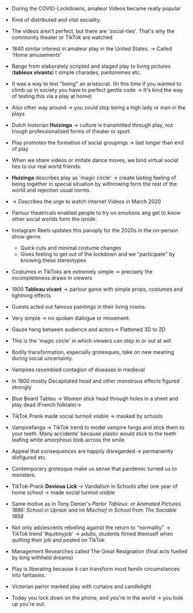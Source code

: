 
- During the COVID-Lockdowns, amateur Videos became really popular
- Kind of distributed and vital sociality.
- The videos aren't perfect, but there are 'social-ties'. That's why the community theater or TikTok are watched

- 1840 similar interest in amateur play in the United States. -> Called 'Home amusements'
- Range from elaborately scripted and staged play to living pictures (**tableux vivants**) t simple charades, pantomimes etc.
- It was a way to test "being" an aristocrat. (In this time if you wanted to climb up in society you have to perfect gentle code -> It's kind the way of testing this via a play at home)
- Also other way around -> you could stop being a high lady or man in the plays

- Dutch historian **Huizinga** -> culture is transmitted through play, not trough professionalized forms of theater or sport.
- Play promotes the  formation of social groupings -> last longer than end of play
- When we share videos or imitate dance moves, we bind virtual social ties to our real world friends.
- **Huizinga** describes play as 'magic circle' -> create lasting feeling of being together in special situation by withrowing form the rest of the world and rejection usual norms.
- -> Describes the urge to watch internet Videos in March 2020

- Parlour theatricals enabled people to try on emotions ang get to know other social worlds form the isnide.
- Instagram Reels updates this panoply for the 2020s in the on-person show genre.
	- Quick cuts and minimal costume changes
	- Gives feeling to get out of the lockdown and we "participate" by knowing these stereotypes
- Costumes in TikToks are extremely simple -> precisely the incompleteness draws in viewers


- 1900 **Tableau vivant** -> parlour game with simple props, costumes and lightning effects
- Guests acted out famous paintings in their living rooms.
- Very simple -> no spoken dialogue or movement.
- Gauze hang between audience and actors-> Flattened 3D to 2D
- This is the 'magic circle' in which viewers can step in or out at will

- Bodily transformation, especially grotesques, take on new meaning during social uncertainty.
- Vampires resembled contagion of diseases in medieval
- In 1900 mostly Decapitated head and other monstrous effects figured strongly

- Blue Beard Tableu -> Women stick head through holes in a sheet and play dead (French folktale)->

- TikTok Prank made social turmoil visible -> masked by schools
- Vampirefangs -> TikTok trend to model vampire fangs and stick them to your teeth. Many accidents' because plastic would stick to the teeth leafing white amorphous blob across the smile
- Appeal that consequences are happily disregarded -> permanently disfigured etc.
- Contemporary grotesque make us sense that pandemic turned us to monsters.

- TikTok-Prank **Devious Lick** -> Vandalism in Schools after one year of home school -> made social turmoil visible
- Same motive as in Tony Denier's *Parlor Tableux: or Animated Pictures 1886: School in Uproar* and int *Mischief in School* from *The Sociable 1858*

- Not only adolescents rebelling against the return to "normality" -> TikTok trend '#quitmyjob' -> adults, students filmed themself when quitting their job and posted on TikTok
- Management Researches called The Great Resignation (final acts fuelled by long withheld dreams)

- Play is liberating because it can transform most familir circumstances into fantasies.
- Victorian parlor marked play with curtains and candlelight
- Today you lock down on the phone, and you're in the world -> you look up you're out.